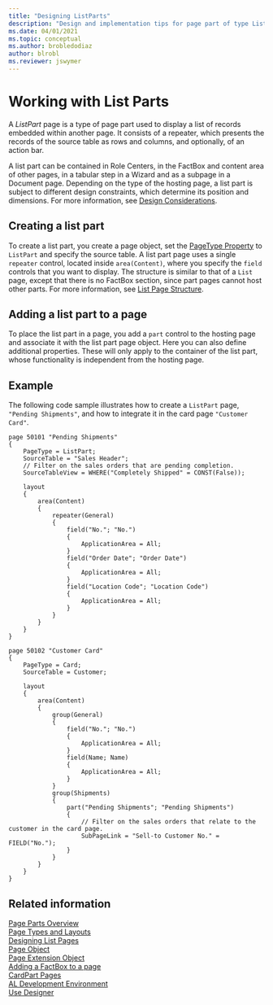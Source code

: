 ```yaml
---
title: "Designing ListParts"
description: "Design and implementation tips for page part of type ListPart."
ms.date: 04/01/2021
ms.topic: conceptual
ms.author: brobledodiaz
author: blrobl
ms.reviewer: jswymer
---
```


# Working with List Parts

A *ListPart* page is a type of page part used to display a list of records embedded within another page. It consists of a repeater, which presents the records of the source table as rows and columns, and optionally, of an action bar.

A list part can be contained in Role Centers, in the FactBox and content area of other pages, in a tabular step in a Wizard and as a subpage in a Document page. Depending on the type of the hosting page, a list part is subject to different design constraints, which determine its position and dimensions. For more information, see [Design Considerations](devenv-designing-parts.md#design-considerations).

## Creating a list part

To create a list part, you create a page object, set the [PageType Property](properties/devenv-pagetype-property.md) to `ListPart` and specify the source table. A list part page uses a single `repeater` control, located inside `area(Content)`, where you specify the `field` controls that you want to display. The structure is similar to that of a `List` page, except that there is no FactBox section, since part pages cannot host other parts. For more information, see [List Page Structure](devenv-designing-list-pages.md?tabs=structure#structure-1). 

## Adding a list part to a page

To place the list part in a page, you add a `part` control to the hosting page and associate it with the list part page object. Here you can also define additional properties. These will only apply to the container of the list part, whose functionality is independent from the hosting page.


## Example

The following code sample illustrates how to create a `ListPart` page, `"Pending Shipments"`, and how to integrate it in the card page `"Customer Card"`. 

```AL
page 50101 "Pending Shipments"
{
    PageType = ListPart;
    SourceTable = "Sales Header";
    // Filter on the sales orders that are pending completion.
    SourceTableView = WHERE("Completely Shipped" = CONST(False));

    layout
    {
        area(Content)
        {
            repeater(General)
            {
                field("No."; "No.")
                {
                    ApplicationArea = All;
                }
                field("Order Date"; "Order Date")
                {
                    ApplicationArea = All;
                }
                field("Location Code"; "Location Code")
                {
                    ApplicationArea = All;
                }
            }
        }
    }
}

page 50102 "Customer Card"
{
    PageType = Card;
    SourceTable = Customer;

    layout
    {
        area(Content)
        {
            group(General)
            {
                field("No."; "No.")
                {
                    ApplicationArea = All;
                }
                field(Name; Name)
                {
                    ApplicationArea = All;
                }
            }
            group(Shipments)
            {
                part("Pending Shipments"; "Pending Shipments")
                {
                    // Filter on the sales orders that relate to the customer in the card page.
                    SubPageLink = "Sell-to Customer No." = FIELD("No.");
                }
            }
        }
    }
}
```

## Related information

[Page Parts Overview](devenv-designing-parts.md)  
[Page Types and Layouts](devenv-page-types-and-layouts.md)  
[Designing List Pages](devenv-designing-list-pages.md)   
[Page Object](devenv-page-object.md)   
[Page Extension Object](devenv-page-ext-object.md)   
[Adding a FactBox to a page](devenv-adding-a-factbox-to-page.md)   
[CardPart Pages](devenv-designing-cardparts.md)   
[AL Development Environment](devenv-reference-overview.md)  
[Use Designer](devenv-inclient-designer.md) 

